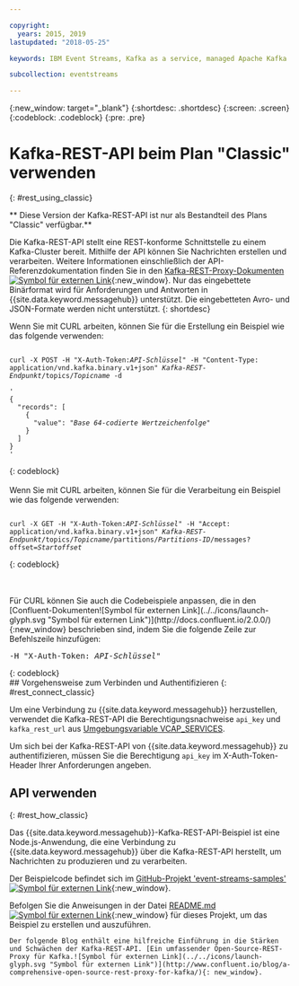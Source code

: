 ```yaml
---

copyright:
  years: 2015, 2019
lastupdated: "2018-05-25"

keywords: IBM Event Streams, Kafka as a service, managed Apache Kafka

subcollection: eventstreams

---
```


{:new_window: target="_blank"}
{:shortdesc: .shortdesc}
{:screen: .screen}
{:codeblock: .codeblock}
{:pre: .pre}

# Kafka-REST-API beim Plan "Classic" verwenden 
{: #rest_using_classic}

** Diese Version der Kafka-REST-API ist nur als Bestandteil des Plans "Classic" verfügbar.**
<br/>

Die Kafka-REST-API stellt eine REST-konforme Schnittstelle zu einem Kafka-Cluster bereit. Mithilfe der API können Sie Nachrichten erstellen und
verarbeiten. Weitere Informationen einschließlich der API-Referenzdokumentation finden Sie in den [Kafka-REST-Proxy-Dokumenten ![Symbol für externen Link](../../icons/launch-glyph.svg "Symbol für externen Link")](https://docs.confluent.io/2.0.0/kafka-rest/docs/index.html){:new_window}. Nur das eingebettete Binärformat wird für Anforderungen und Antworten in {{site.data.keyword.messagehub}} unterstützt. Die eingebetteten Avro- und JSON-Formate werden nicht unterstützt.
{: shortdesc}

Wenn Sie mit CURL arbeiten, können Sie für die Erstellung ein Beispiel wie das folgende verwenden:
<pre class="pre"><code>
curl -X POST -H "X-Auth-Token:<var class="keyword varname">API-Schlüssel</var>" -H "Content-Type: application/vnd.kafka.binary.v1+json" <var class="keyword varname">Kafka-REST-Endpunkt</var>/topics/<var class="keyword varname">Topicname</var> -d 

'
{
  "records": [
    {
      "value": "<var class="keyword varname">Base 64-codierte Wertzeichenfolge</var>"
    }
  ]
}
'
</code></pre>
{: codeblock}
<br/>
<br/>
Wenn Sie mit CURL arbeiten, können Sie für die Verarbeitung ein Beispiel wie das folgende verwenden:
<pre class="pre"><code>
curl -X GET -H "X-Auth-Token:<var class="keyword varname">API-Schlüssel</var>" -H "Accept: application/vnd.kafka.binary.v1+json" <var class="keyword varname">Kafka-REST-Endpunkt</var>/topics/<var class="keyword varname">Topicname</var>/partitions/<var class="keyword varname">Partitions-ID</var>/messages?offset=<var class="keyword varname">Startoffset</var>
</code></pre>
{: codeblock}

<br/>
<br/>
Für CURL können Sie auch die Codebeispiele anpassen, die in den
[Confluent-Dokumenten![Symbol für externen Link](../../icons/launch-glyph.svg "Symbol für externen Link")](http://docs.confluent.io/2.0.0/){:new_window} beschrieben sind, indem Sie die folgende Zeile zur Befehlszeile hinzufügen:
<pre class="pre">-H "X-Auth-Token: <var class="keyword varname">API-Schlüssel</var>"</pre>
{: codeblock}

<br/>
## Vorgehensweise zum Verbinden und Authentifizieren
{: #rest_connect_classic}

<!-- info was in eventstreams066.md -->

Um eine Verbindung zu {{site.data.keyword.messagehub}} herzustellen, verwendet die Kafka-REST-API die Berechtigungsnachweise <code>api_key</code> und <code>kafka_rest_url</code>
aus [Umgebungsvariable VCAP_SERVICES](/docs/services/EventStreams?topic=eventstreams-connecting#connect_classic_cf).

Um sich bei der Kafka-REST-API von {{site.data.keyword.messagehub}} zu authentifizieren, müssen Sie die Berechtigung <code>api_key</code> im X-Auth-Token-Header Ihrer Anforderungen angeben.


## API verwenden
{: #rest_how_classic}

<!-- info was in eventstreams097.md -->

Das {{site.data.keyword.messagehub}}-Kafka-REST-API-Beispiel ist eine Node.js-Anwendung, die eine Verbindung zu {{site.data.keyword.messagehub}} über die Kafka-REST-API herstellt, um Nachrichten zu produzieren und zu verarbeiten.

Der Beispielcode befindet sich im [GitHub-Projekt 'event-streams-samples' ![Symbol für externen Link](../../icons/launch-glyph.svg "Symbol für externen Link")](https://github.com/ibm-messaging/event-streams-samples/tree/master/kafka-nodejs-console-sample){:new_window}.

Befolgen Sie die Anweisungen in der Datei [README.md ![Symbol für externen Link](../../icons/launch-glyph.svg "Symbol für externen Link")](https://github.com/ibm-messaging/event-streams-samples/tree/master/kafka-nodejs-console-sample){:new_window} für dieses Projekt, um das Beispiel zu erstellen und auszuführen.

	Der folgende Blog enthält eine hilfreiche Einführung in die Stärken und Schwächen der Kafka-REST-API. [Ein umfassender Open-Source-REST-Proxy für Kafka.![Symbol für externen Link](../../icons/launch-glyph.svg "Symbol für externen Link")](http://www.confluent.io/blog/a-comprehensive-open-source-rest-proxy-for-kafka/){: new_window}.








